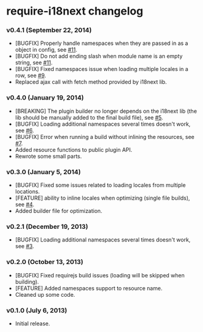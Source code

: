 # require-i18next changelog

### v0.4.1 (September 22, 2014)

* [BUGFIX] Properly handle namespaces when they are passed in as a object in config, see [#11](https://github.com/jcbvm/require-i18next/issues/11).
* [BUGFIX] Do not add ending slash when module name is an empty string, see [#11](https://github.com/jcbvm/require-i18next/issues/11).
* [BUGFIX] Fixed namespaces issue when loading multiple locales in a row, see [#9](https://github.com/jcbvm/require-i18next/issues/9).
* Replaced ajax call with fetch method provided by i18next lib.

### v0.4.0 (January 19, 2014)

* [BREAKING] The plugin builder no longer depends on the i18next lib (the lib should be manually added to the final build file), see [#5](https://github.com/jcbvm/require-i18next/issues/5).
* [BUGFIX] Loading additional namespaces several times doesn't work, see [#6](https://github.com/jcbvm/require-i18next/issues/7).
* [BUGFIX] Error when running a build without inlining the resources, see [#7](https://github.com/jcbvm/require-i18next/issues/6).
* Added resource functions to public plugin API.
* Rewrote some small parts.

### v0.3.0 (January 5, 2014)

* [BUGFIX] Fixed some issues related to loading locales from multiple locations.
* [FEATURE] ability to inline locales when optimizing (single file builds), see [#4](https://github.com/jcbvm/require-i18next/issues/4).
* Added builder file for optimization.

### v0.2.1 (December 19, 2013)

* [BUGFIX] Loading additional namespaces several times doesn't work, see [#3](https://github.com/jcbvm/require-i18next/issues/3).

### v0.2.0 (October 13, 2013)

* [BUGFIX] Fixed requirejs build issues (loading will be skipped when building).
* [FEATURE] Added namespaces support to resource name.
* Cleaned up some code.

### v0.1.0 (July 6, 2013)

* Initial release.
